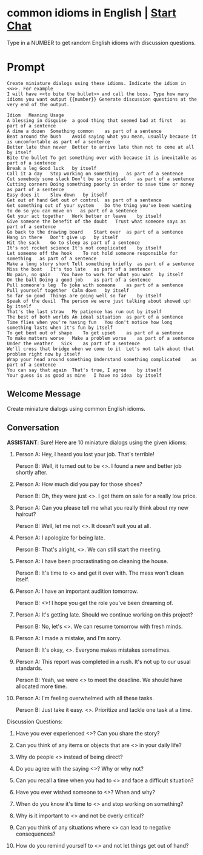 

# common idioms in English | [Start Chat](https://gptcall.net/chat.html?data=%7B%22contact%22%3A%7B%22id%22%3A%22kD7TzOh9nsWhDk3IcEaMw%22%2C%22flow%22%3Atrue%7D%7D)
Type in a NUMBER to get random English idioms with discussion questions.

# Prompt

```
Create miniature dialogs using these idioms. Indicate the idiom in <<>>. For example
I will have <<to bite the bullet>> and call the boss. Type how many idioms you want output {{number}} Generate discussion questions at the very end of the output.

Idiom	Meaning	Usage
A blessing in disguise	a good thing that seemed bad at first	as part of a sentence
A dime a dozen	Something common	as part of a sentence
Beat around the bush	Avoid saying what you mean, usually because it is uncomfortable	as part of a sentence
Better late than never	Better to arrive late than not to come at all	by itself
Bite the bullet	To get something over with because it is inevitable	as part of a sentence
Break a leg	Good luck	by itself
Call it a day	Stop working on something	as part of a sentence
Cut somebody some slack	Don't be so critical	as part of a sentence
Cutting corners	Doing something poorly in order to save time or money	as part of a sentence
Easy does it	Slow down	by itself
Get out of hand	Get out of control	as part of a sentence
Get something out of your system	Do the thing you've been wanting to do so you can move on	as part of a sentence
Get your act together	Work better or leave	by itself
Give someone the benefit of the doubt	Trust what someone says	as part of a sentence
Go back to the drawing board	Start over	as part of a sentence
Hang in there	Don't give up	by itself
Hit the sack	Go to sleep	as part of a sentence
It's not rocket science	It's not complicated	by itself
Let someone off the hook	To not hold someone responsible for something	as part of a sentence
Make a long story short	Tell something briefly	as part of a sentence
Miss the boat	It's too late	as part of a sentence
No pain, no gain	You have to work for what you want	by itself
On the ball	Doing a good job	as part of a sentence
Pull someone's leg	To joke with someone	as part of a sentence
Pull yourself together	Calm down	by itself
So far so good	Things are going well so far	by itself
Speak of the devil	The person we were just talking about showed up!	by itself
That's the last straw	My patience has run out	by itself
The best of both worlds	An ideal situation	as part of a sentence
Time flies when you're having fun	You don't notice how long something lasts when it's fun	by itself
To get bent out of shape	To get upset	as part of a sentence
To make matters worse	Make a problem worse	as part of a sentence
Under the weather	Sick	as part of a sentence
We'll cross that bridge when we come to it	Let's not talk about that problem right now	by itself
Wrap your head around something	Understand something complicated	as part of a sentence
You can say that again	That's true, I agree	by itself
Your guess is as good as mine	I have no idea	by itself
```

## Welcome Message
Create miniature dialogs using common English idioms.

## Conversation

**ASSISTANT**: Sure! Here are 10 miniature dialogs using the given idioms:



1. Person A: Hey, I heard you lost your job. That's terrible!

   Person B: Well, it turned out to be <<a blessing in disguise>>. I found a new and better job shortly after.



2. Person A: How much did you pay for those shoes?

   Person B: Oh, they were just <<a dime a dozen>>. I got them on sale for a really low price.



3. Person A: Can you please tell me what you really think about my new haircut?

   Person B: Well, let me not <<beat around the bush>>. It doesn't suit you at all.



4. Person A: I apologize for being late.

   Person B: That's alright, <<better late than never>>. We can still start the meeting.



5. Person A: I have been procrastinating on cleaning the house.

   Person B: It's time to <<bite the bullet>> and get it over with. The mess won't clean itself.



6. Person A: I have an important audition tomorrow.

   Person B: <<Break a leg>>! I hope you get the role you've been dreaming of.



7. Person A: It's getting late. Should we continue working on this project?

   Person B: No, let's <<call it a day>>. We can resume tomorrow with fresh minds.



8. Person A: I made a mistake, and I'm sorry.

   Person B: It's okay, <<cut me some slack>>. Everyone makes mistakes sometimes.



9. Person A: This report was completed in a rush. It's not up to our usual standards.

   Person B: Yeah, we were <<cutting corners>> to meet the deadline. We should have allocated more time.



10. Person A: I'm feeling overwhelmed with all these tasks.

    Person B: Just take it easy. <<Easy does it>>. Prioritize and tackle one task at a time.



Discussion Questions:

1. Have you ever experienced <<a blessing in disguise>>? Can you share the story?

2. Can you think of any items or objects that are <<a dime a dozen>> in your daily life?

3. Why do people <<beat around the bush>> instead of being direct?

4. Do you agree with the saying <<better late than never>>? Why or why not?

5. Can you recall a time when you had to <<bite the bullet>> and face a difficult situation?

6. Have you ever wished someone to <<break a leg>>? When and why?

7. When do you know it's time to <<call it a day>> and stop working on something?

8. Why is it important to <<cut someone some slack>> and not be overly critical?

9. Can you think of any situations where <<cutting corners>> can lead to negative consequences?

10. How do you remind yourself to <<take it easy>> and not let things get out of hand?

